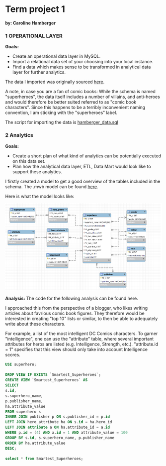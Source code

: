 # Term project 1
**by: Caroline Hamberger**

### 1 OPERATIONAL LAYER

**Goals:**
- Create an operational data layer in MySQL. 
- Import a relational data set of your choosing into your local instance. 
- Find a data which makes sense to be transformed in analytical data layer for further analytics.

The data I imported was originally sourced [here](https://github.com/bbrumm/databasestar/tree/main/sample_databases/sample_db_superheroes/mysql).

A note, in case you are a fan of comic books: While the schema is named "superheroes", the data itself includes a number of villains, and anti-heroes and would therefore be better suited referred to as "comic book characters". Since this happens to be a terribly inconvenient naming convention, I am sticking with the "superheroes" label.

The script for importing the data is [hamberger_data.sql](https://github.com/Caroline-Hamberger/data-engineering-1/blob/main/term1/hamberger_data.sql)

### 2 Analytics

**Goals:**
- Create a short plan of what kind of analytics can be potentially executed on this data set. 
- Plan how the analytical data layer, ETL, Data Mart would look like to support these analytics.

I firstly created a model to get a good overview of the tables included in the schema.
The .mwb model can be found [here](https://github.com/Caroline-Hamberger/data-engineering-1/blob/main/term1/hamberger_model.mwb).

Here is what the model looks like:

![hamberger_model](https://github.com/Caroline-Hamberger/data-engineering-1/blob/main/term1/hamberger_model.png)

**Analysis:**
The code for the following analysis can be found here.

I approached this from the perspective of a blogger, who likes writing articles about favrious comic book figures. They therefore would be interested in creating "top 10" lists or similar, to then be able to adequately write about these characters.

For example, a list of the most intelligent DC Comics characters. To garner "intelligence", one can use the "attribute" table, where several important attributes for heros are listed (e.g. Intelligence, Strength, etc.). "attribute.id = 1" specifies that this view should only take into account Intelligence scores.

``` sql
USE superhero;

DROP VIEW IF EXISTS `Smartest_Superheroes`;
CREATE VIEW `Smartest_Superheroes` AS
SELECT
s.id,
s.superhero_name,
p.publisher_name,
ha.attribute_value
FROM superhero s
INNER JOIN publisher p ON s.publisher_id = p.id
LEFT JOIN hero_attribute ha ON s.id = ha.hero_id
LEFT JOIN attribute a ON ha.attribute_id = a.id
WHERE p.id = (4) AND a.id = 1 AND attribute_value = 100
GROUP BY s.id, s.superhero_name, p.publisher_name
ORDER BY ha.attribute_value
DESC;

select * from Smartest_Superheroes;
```

